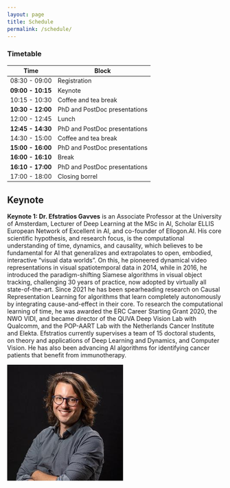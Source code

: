 ```yaml
---
layout: page
title: Schedule
permalink: /schedule/
---
```


### Timetable

|Time| Block                         |
|---|-------------------------------|
|08:30 - 09:00| Registration                  |
|**09:00 - 10:15**| Keynote                       |
|10:15 - 10:30| Coffee and tea break          |
|**10:30 - 12:00**| PhD and PostDoc presentations |
|12:00 - 12:45| Lunch                         |
|**12:45 - 14:30**| PhD and PostDoc presentations |
|14:30 - 15:00| Coffee and tea break          |
|**15:00 - 16:00**| PhD and PostDoc presentations         |
|**16:00 - 16:10**| Break         |
|**16:10 - 17:00**| PhD and PostDoc presentations         |
|17:00 - 18:00| Closing borrel                |


## Keynote

<div class="speaker">
    <div class="speakerbio left">
        <p><b>Keynote 1: Dr. Efstratios Gavves</b> is an Associate Professor at the University of Amsterdam, Lecturer of Deep Learning at the MSc in AI, Scholar ELLIS European Network of Excellent in AI, and co-founder of Ellogon.AI. His core scientific hypothesis, and research focus, is the computational understanding of time, dynamics, and causality, which believes to be fundamental for AI that generalizes and extrapolates to open, embodied, interactive “visual data worlds”. On this, he pioneered dynamical video representations in visual spatiotemporal data in 2014, while in 2016, he introduced the paradigm-shifting Siamese algorithms in visual object tracking, challenging 30 years of practice, now adopted by virtually all state-of-the-art. Since 2021 he has been spearheading research on Causal Representation Learning for algorithms that learn completely autonomously by integrating cause-and-effect in their core. To research the computational learning of time, he was awarded the ERC Career Starting Grant 2020, the NWO VIDI, and became director of the QUVA Deep Vision Lab with Qualcomm, and the POP-AART Lab with the Netherlands Cancer Institute and Elekta. Efstratios currently supervises a team of 15 doctoral students, on theory and applications of Deep Learning and Dynamics, and Computer Vision. He has also been advancing AI algorithms for identifying cancer patients that benefit from immunotherapy.
</p>
    </div>
    <div class="speakerimage right">
        <img src="/assets/stratis.jpg" alt="Stratis">
    </div>
</div>


